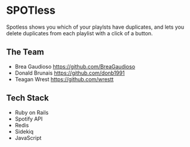 # SPOTless

Spotless shows you which of your playlsts have duplicates, and lets you delete duplicates from each playlist with a click of a button.

## The Team
- Brea Gaudioso https://github.com/BreaGaudioso
- Donald Brunais https://github.com/donb1991
- Teagan Wrest https://github.com/wrestt

## Tech Stack
- Ruby on Rails
- Spotify API
- Redis
- Sidekiq
- JavaScript
